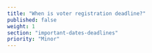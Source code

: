 ```yaml
---
title: "When is voter registration deadline?"
published: false
weight: 1
section: "important-dates-deadlines"
priority: "Minor"
---
```

